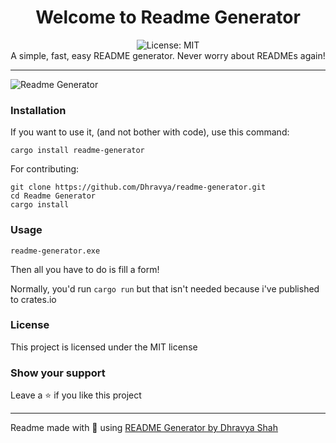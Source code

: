 <div align="center">
<h1 align="center">Welcome to Readme Generator</h1>
<img alt="License: MIT" src="https://img.shields.io/badge/License-MIT-blue.svg" /><br>
A simple, fast, easy README generator. Never worry about READMEs again!
</div>

***
![Readme Generator](https://us-east-1.tixte.net/uploads/img.dhravya.dev/l0ap2hcs50a.png)


### Installation

If you want to use it, (and not bother with code), use this command:

```
cargo install readme-generator
```

For contributing:
```
git clone https://github.com/Dhravya/readme-generator.git
cd Readme Generator
cargo install
```

### Usage
```
readme-generator.exe
```
Then all you have to do is fill a form!

Normally, you'd run `cargo run` but that isn't needed because i've published to crates.io


### License
This project is licensed under the MIT license
### Show your support
Leave a ⭐ if you like this project
***
Readme made with 💖 using [README Generator by Dhravya Shah](https://github.com/Dhravya/readme-generator)
